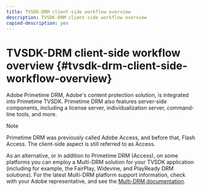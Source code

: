 ```yaml
---
title: TVSDK-DRM client-side workflow overview
description: TVSDK-DRM client-side workflow overview
copied-description: yes
---
```


# TVSDK-DRM client-side workflow overview {#tvsdk-drm-client-side-workflow-overview}

Adobe Primetime DRM, Adobe's content protection solution, is integrated into Primetime TVSDK. Primetime DRM also features server-side components, including a license server, individualization server, command-line tools, and more.

>[!NOTE]
>
>Primetime DRM was previously called Adobe Access, and before that, Flash Access. The client-side aspect is still referred to as Access.

As an alternative, or in addition to Primetime DRM (Access), on some platforms you can employ a Multi-DRM solution for your TVSDK application (including for example, the FairPlay, Widevine, and PlayReady DRM solutions). For the latest Multi-DRM platform support information, check with your Adobe representative, and see the [Multi-DRM documentation](../multi-drm-workflows/title-page/overview.md). 
